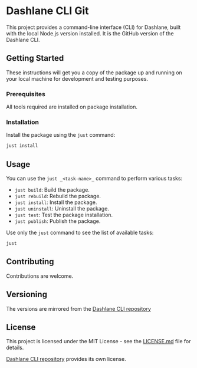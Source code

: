 
# Dashlane CLI Git

This project provides a command-line interface (CLI) for Dashlane, built with the local Node.js version installed. It is the GitHub version of the Dashlane CLI.

## Getting Started

These instructions will get you a copy of the package up and running on your local machine for development and testing purposes.

### Prerequisites

All tools required are installed on package installation.

### Installation

Install the package using the `just` command:

```zsh
just install
```

## Usage

You can use the `just _<task-name>_` command to perform various tasks:

- `just build`: Build the package.
- `just rebuild`: Rebuild the package.
- `just install`: Install the package.
- `just uninstall`: Uninstall the package.
- `just test`: Test the package installation.
- `just publish`: Publish the package.

Use only the `just` command to see the list of available tasks:

```zsh
just
```

## Contributing

Contributions are welcome.

## Versioning

The versions are mirrored from the [Dashlane CLI repository](https://github.com/Dashlane/dashlane-cli.git)

## License

This project is licensed under the MIT License - see the [LICENSE.md](LICENSE.md) file for details.

[Dashlane CLI repository](https://github.com/Dashlane/dashlane-cli.git) provides its own license.
